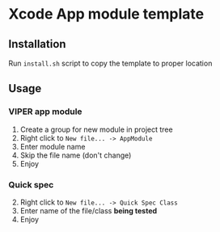 # Xcode App module template


## Installation
Run `install.sh` script to copy the template to proper location

## Usage

### VIPER app module
1. Create a group for new module in project tree
2. Right click to `New file... -> AppModule` 
3. Enter module name
4. Skip the file name (don't change)
5. Enjoy

### Quick spec
2. Right click to `New file... -> Quick Spec Class` 
3. Enter name of the file/class **being tested**
5. Enjoy

